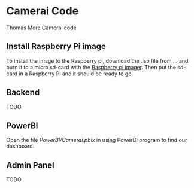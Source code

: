 # Camerai Code
Thomas More Camerai code

## Install Raspberry Pi image
To install the image to the Raspberry pi, download the .iso file from ... and burn it to a micro sd-card with the [Raspberry pi imager](https://www.raspberrypi.com/software/). Then put the sd-card in a Raspberry Pi and it should be ready to go.

## Backend
TODO

## PowerBI
Open the file _PowerBI/Camerai.pbix_ in using PowerBI program to find our dashboard.

## Admin Panel
TODO